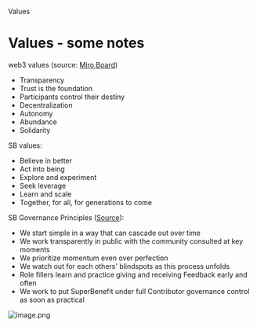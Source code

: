 Values 
# Values - some notes
web3 values (source: [Miro Board](https://miro.com/app/board/o9J_llbEduw=/))
- Transparency
- Trust is the foundation
- Participants control their destiny
- Decentralization
- Autonomy
- Abundance
- Solidarity

SB values:
- Believe in better
- Act into being
- Explore and experiment
- Seek leverage
- Learn and scale
- Together, for all, for generations to come

SB Governance Principles ([Source](https://app.clarity.so/superbenefit/work/7)):
- We start simple in a way that can cascade out over time
- We work transparently in public with the community consulted at key moments
- We prioritize momentum even over perfection
- We watch out for each others' blindspots as this process unfolds
- Role fillers learn and practice giving and receiving Feedback early and often
- We work to put SuperBenefit under full Contributor governance control as soon as practical




![image.png](d29cf9c8-b27c-4451-bf6c-5ebf80539af3%201.png)

